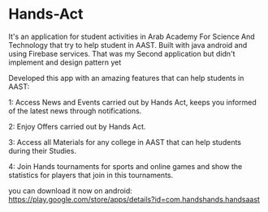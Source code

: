 # Hands-Act
It's an application for student activities in Arab Academy For Science And Technology that try to help student in AAST. Built with java android and using Firebase services.
That was my Second application but didn't implement and design pattern yet

Developed this app with an amazing features that can help students in AAST:

1: Access News and Events carried out by Hands Act, keeps you informed of the latest news through notifications.

2: Enjoy Offers carried out by Hands Act.

3: Access all Materials for any college in AAST that can help students during their Studies.

4: Join Hands tournaments for sports and online games and show the statistics for players that join in this tournaments.

you can download it now on android: https://play.google.com/store/apps/details?id=com.handshands.handsaast
